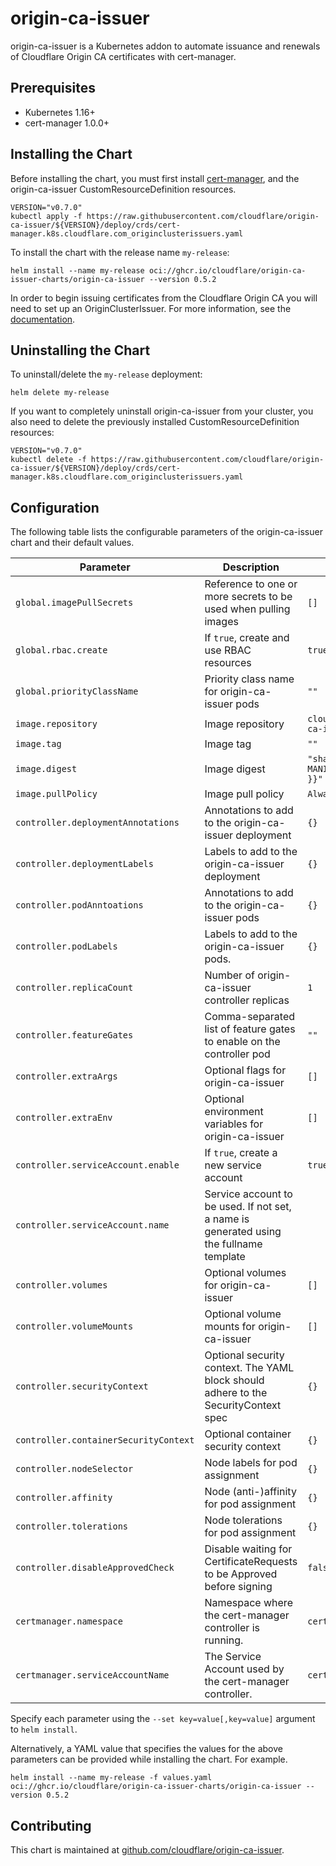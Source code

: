 # origin-ca-issuer

origin-ca-issuer is a Kubernetes addon to automate issuance and renewals of Cloudflare Origin CA certificates with cert-manager.

## Prerequisites

* Kubernetes 1.16+
* cert-manager 1.0.0+

## Installing the Chart

Before installing the chart, you must first install [cert-manager](https://cert-manager.io/docs/installation/), and the origin-ca-issuer CustomResourceDefinition resources.

```shell
VERSION="v0.7.0"
kubectl apply -f https://raw.githubusercontent.com/cloudflare/origin-ca-issuer/${VERSION}/deploy/crds/cert-manager.k8s.cloudflare.com_originclusterissuers.yaml
```

To install the chart with the release name `my-release`:

``` shell
helm install --name my-release oci://ghcr.io/cloudflare/origin-ca-issuer-charts/origin-ca-issuer --version 0.5.2
```

In order to begin issuing certificates from the Cloudflare Origin CA you will need to set up an OriginClusterIssuer. For more information, see the [documentation](https://github.com/cloudflare/origin-ca-issuer/blob/trunk/README.org).

## Uninstalling the Chart

To uninstall/delete the `my-release` deployment:

``` shell
helm delete my-release
```
If you want to completely uninstall origin-ca-issuer from your cluster, you also need to delete the previously installed CustomResourceDefinition resources:

``` shell
VERSION="v0.7.0"
kubectl delete -f https://raw.githubusercontent.com/cloudflare/origin-ca-issuer/${VERSION}/deploy/crds/cert-manager.k8s.cloudflare.com_originclusterissuers.yaml
```

## Configuration

The following table lists the configurable parameters of the origin-ca-issuer chart and their default values.

| Parameter                             | Description                                                                             | Default                          |
|---------------------------------------|-----------------------------------------------------------------------------------------|----------------------------------|
| `global.imagePullSecrets`             | Reference to one or more secrets to be used when pulling images                         | `[]`                             |
| `global.rbac.create`                  | If `true`, create and use RBAC resources                                                | `true`                           |
| `global.priorityClassName`            | Priority class name for origin-ca-issuer pods                                           | `""`                             |
| `image.repository`                    | Image repository                                                                        | `cloudflare/origin-ca-issuer`    |
| `image.tag`                           | Image tag                                                                               | `""`                             |
| `image.digest`                        | Image digest                                                                            | `"sha256:{{ MANIFEST_DIGEST }}"` |
| `image.pullPolicy`                    | Image pull policy                                                                       | `Always`                         |
| `controller.deploymentAnnotations`    | Annotations to add to the origin-ca-issuer deployment                                   | `{}`                             |
| `controller.deploymentLabels`         | Labels to add to the origin-ca-issuer deployment                                        | `{}`                             |
| `controller.podAnntoations`           | Annotations to add to the origin-ca-issuer pods                                         | `{}`                             |
| `controller.podLabels`                | Labels to add to the origin-ca-issuer pods.                                             | `{}`                             |
| `controller.replicaCount`             | Number of origin-ca-issuer controller replicas                                          | `1`                              |
| `controller.featureGates`             | Comma-separated list of feature gates to enable on the controller pod                   | `""`                             |
| `controller.extraArgs`                | Optional flags for origin-ca-issuer                                                     | `[]`                             |
| `controller.extraEnv`                 | Optional environment variables for origin-ca-issuer                                     | `[]`                             |
| `controller.serviceAccount.enable`    | If `true`, create a new service account                                                 | `true`                           |
| `controller.serviceAccount.name`      | Service account to be used. If not set, a name is generated using the fullname template |                                  |
| `controller.volumes`                  | Optional volumes for origin-ca-issuer                                                   | `[]`                             |
| `controller.volumeMounts`             | Optional volume mounts for origin-ca-issuer                                             | `[]`                             |
| `controller.securityContext`          | Optional security context. The YAML block should adhere to the SecurityContext spec     | `{}`                             |
| `controller.containerSecurityContext` | Optional container security context                                                     | `{}`                             |
| `controller.nodeSelector`             | Node labels for pod assignment                                                          | `{}`                             |
| `controller.affinity`                 | Node (anti-)affinity for pod assignment                                                 | `{}`                             |
| `controller.tolerations`              | Node tolerations for pod assignment                                                     | `{}`                             |
| `controller.disableApprovedCheck`     | Disable waiting for CertificateRequests to be Approved before signing                   | `false`                          |
| `certmanager.namespace`               | Namespace where the cert-manager controller is running.                                 | `cert-manager`                   |
| `certmanager.serviceAccountName`      | The Service Account used by the cert-manager controller.                                | `cert-manager`                   |

Specify each parameter using the `--set key=value[,key=value]` argument to `helm install`.

Alternatively, a YAML value that specifies the values for the above parameters can be provided while installing the chart. For example.

``` shell
helm install --name my-release -f values.yaml oci://ghcr.io/cloudflare/origin-ca-issuer-charts/origin-ca-issuer --version 0.5.2
```

## Contributing

This chart is maintained at [github.com/cloudflare/origin-ca-issuer](https://github.com/cloudflare/origin-ca-issuer).
